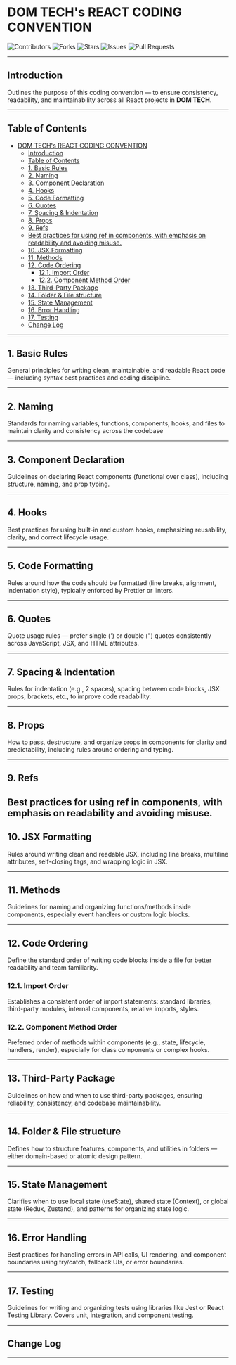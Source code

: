 # DOM TECH's REACT CODING CONVENTION

![Contributors](https://img.shields.io/github/contributors/DOM-Technology/coding-convention-and-guidelines?style=for-the-badge) ![Forks](https://img.shields.io/github/forks/DOM-Technology/coding-convention-and-guidelines?style=for-the-badge) ![Stars](https://img.shields.io/github/stars/DOM-Technology/coding-convention-and-guidelines?style=for-the-badge) ![Issues](https://img.shields.io/github/issues/DOM-Technology/coding-convention-and-guidelines?style=for-the-badge) ![Pull Requests](https://img.shields.io/github/issues-pr/DOM-Technology/coding-convention-and-guidelines?style=for-the-badge)

---

## Introduction

Outlines the purpose of this coding convention — to ensure consistency, readability, and maintainability across all React projects in **DOM TECH**.

---

## Table of Contents

- [DOM TECH's REACT CODING CONVENTION](#dom-techs-react-coding-convention)
  - [Introduction](#introduction)
  - [Table of Contents](#table-of-contents)
  - [1. Basic Rules](#1-basic-rules)
  - [2. Naming](#2-naming)
  - [3. Component Declaration](#3-component-declaration)
  - [4. Hooks](#4-hooks)
  - [5. Code Formatting](#5-code-formatting)
  - [6. Quotes](#6-quotes)
  - [7. Spacing \& Indentation](#7-spacing--indentation)
  - [8. Props](#8-props)
  - [9. Refs](#9-refs)
  - [Best practices for using ref in components, with emphasis on readability and avoiding misuse.](#best-practices-for-using-ref-in-components-with-emphasis-on-readability-and-avoiding-misuse)
  - [10. JSX Formatting](#10-jsx-formatting)
  - [11. Methods](#11-methods)
  - [12. Code Ordering](#12-code-ordering)
    - [12.1. Import Order](#121-import-order)
    - [12.2. Component Method Order](#122-component-method-order)
  - [13. Third-Party Package](#13-third-party-package)
  - [14. Folder \& File structure](#14-folder--file-structure)
  - [15. State Management](#15-state-management)
  - [16. Error Handling](#16-error-handling)
  - [17. Testing](#17-testing)
  - [Change Log](#change-log)

---

## 1. Basic Rules

General principles for writing clean, maintainable, and readable React code — including syntax best practices and coding discipline.

---

## 2. Naming

Standards for naming variables, functions, components, hooks, and files to maintain clarity and consistency across the codebase

---

## 3. Component Declaration

Guidelines on declaring React components (functional over class), including structure, naming, and prop typing.

---

## 4. Hooks

Best practices for using built-in and custom hooks, emphasizing reusability, clarity, and correct lifecycle usage.

---

## 5. Code Formatting

Rules around how the code should be formatted (line breaks, alignment, indentation style), typically enforced by Prettier or linters.

---

## 6. Quotes

Quote usage rules — prefer single (') or double (") quotes consistently across JavaScript, JSX, and HTML attributes.

---

## 7. Spacing & Indentation

Rules for indentation (e.g., 2 spaces), spacing between code blocks, JSX props, brackets, etc., to improve code readability.

---

## 8. Props

How to pass, destructure, and organize props in components for clarity and predictability, including rules around ordering and typing.

---

## 9. Refs

Best practices for using ref in components, with emphasis on readability and avoiding misuse.
---

## 10. JSX Formatting

Rules around writing clean and readable JSX, including line breaks, multiline attributes, self-closing tags, and wrapping logic in JSX.

---

## 11. Methods

Guidelines for naming and organizing functions/methods inside components, especially event handlers or custom logic blocks.

---

## 12. Code Ordering

Define the standard order of writing code blocks inside a file for better readability and team familiarity.

### 12.1. Import Order

Establishes a consistent order of import statements: standard libraries, third-party modules, internal components, relative imports, styles.

### 12.2. Component Method Order

Preferred order of methods within components (e.g., state, lifecycle, handlers, render), especially for class components or complex hooks.

---

## 13. Third-Party Package

Guidelines on how and when to use third-party packages, ensuring reliability, consistency, and codebase maintainability.

---

## 14. Folder & File structure

Defines how to structure features, components, and utilities in folders — either domain-based or atomic design pattern.

---

## 15. State Management

Clarifies when to use local state (useState), shared state (Context), or global state (Redux, Zustand), and patterns for organizing state logic.

---

## 16. Error Handling

Best practices for handling errors in API calls, UI rendering, and component boundaries using try/catch, fallback UIs, or error boundaries.

---

## 17. Testing

Guidelines for writing and organizing tests using libraries like Jest or React Testing Library. Covers unit, integration, and component testing.

---

## Change Log

---

